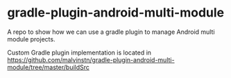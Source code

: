 # gradle-plugin-android-multi-module
A repo to show how we can use a gradle plugin to manage Android multi module projects.

Custom Gradle plugin implementation is located in https://github.com/malvinstn/gradle-plugin-android-multi-module/tree/master/buildSrc
